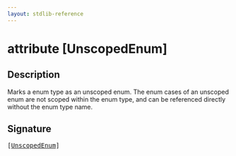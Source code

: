 ```yaml
---
layout: stdlib-reference
---
```


# attribute [UnscopedEnum]

## Description

Marks a enum type as an unscoped enum. The enum cases of an unscoped enum are not scoped within the enum type, and can be
referenced directly without the enum type name.


## Signature

<pre>
[<a href=".">UnscopedEnum</a>]
</pre>

